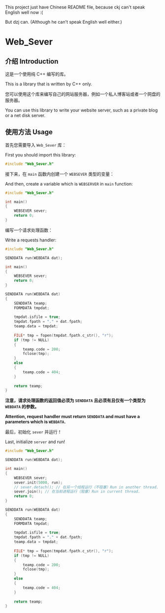 This project just have Chinese README file, because ckj can't speak English well now :(

But dzj can. (Although he can't speak English well either.)

# Web_Sever

## 介绍 Introduction
这是一个使用纯 C++ 编写的库。

This is a library that is written by C++ only.

您可以使用这个库来编写自己的网站服务器，例如一个私人博客站或者一个网盘的服务器。

You can use this library to write your website server, such as a private blog or a net disk server.

## 使用方法 Usage

首先您需要导入 `Web_Sever` 库：

First you should import this library:

```cpp
#include "Web_Sever.h"
```

接下来，在 `main` 函数内创建一个 `WEBSEVER` 类型的变量：

And then, create a variable which is `WEBSERVER` in `main` function:

```cpp
#include "Web_Sever.h"

int main()
{
	WEBSEVER sever;
	return 0;
}
```

编写一个请求处理函数：

Write a requests handler:

```cpp
#include "Web_Sever.h"

SENDDATA run(WEBDATA dat);

int main()
{
	WEBSEVER sever;
	return 0;
}

SENDDATA run(WEBDATA dat)
{
	SENDDATA teamp;
	FORMDATA tmpdat;
	
	tmpdat.isfile = true;
	tmpdat.fpath = "." + dat.fpath;
	teamp.data = tmpdat;
	
	FILE* tmp = fopen(tmpdat.fpath.c_str(), "r");
	if (tmp != NULL)
	{
		teamp.code = 200;
		fclose(tmp);
	}
	else
	{
		teamp.code = 404;
	}
	
	return teamp;
}
```

**注意，请求处理函数的返回值必须为 `SENDDATA` 且必须有且仅有一个类型为 `WEBDATA` 的参数。**

**Attention, request handler must return `SENDDATA` and must have a parameters which is `WEBDATA`.**

最后，初始化 `sever` 并运行！

Last, initialize `server` and run!

```cpp
#include "Web_Sever.h"

SENDDATA run(WEBDATA dat);

int main()
{
	WEBSEVER sever;
	sever.init(5000, run);
	// sever.detach(); // 在另一个线程运行（不阻塞）Run in another thread.
	sever.join(); // 在当前进程运行（阻塞）Run in current thread.
	return 0;
}

SENDDATA run(WEBDATA dat)
{
	SENDDATA teamp;
	FORMDATA tmpdat;
	
	tmpdat.isfile = true;
	tmpdat.fpath = "." + dat.fpath;
	teamp.data = tmpdat;
	
	FILE* tmp = fopen(tmpdat.fpath.c_str(), "r");
	if (tmp != NULL)
	{
		teamp.code = 200;
		fclose(tmp);
	}
	else
	{
		teamp.code = 404;
	}
	
	return teamp;
}
```
